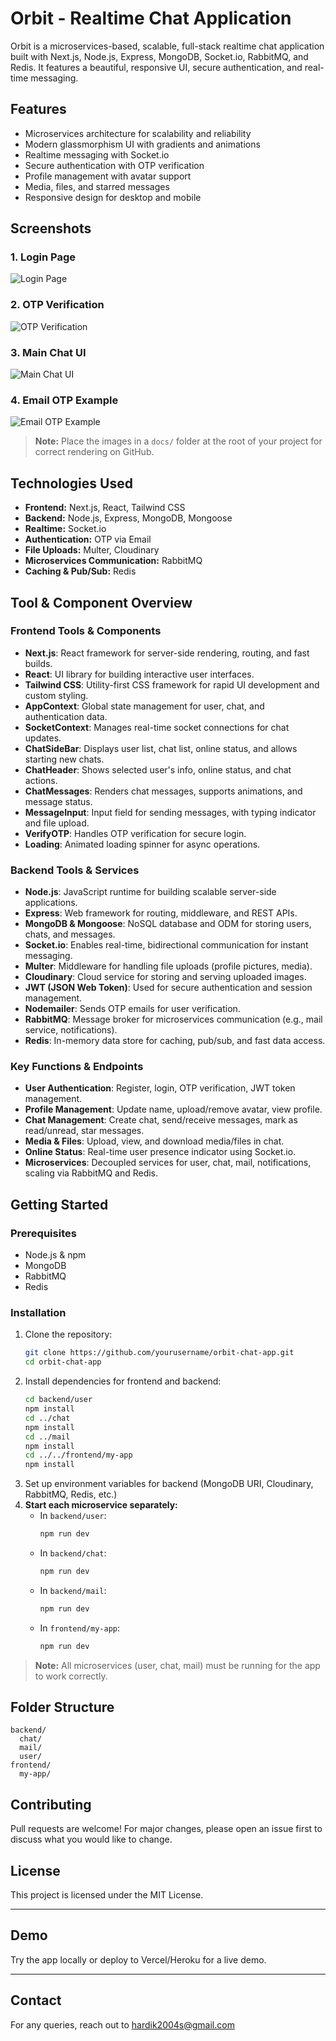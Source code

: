 # Orbit - Realtime Chat Application

Orbit is a microservices-based, scalable, full-stack realtime chat application built with Next.js, Node.js, Express, MongoDB, Socket.io, RabbitMQ, and Redis. It features a beautiful, responsive UI, secure authentication, and real-time messaging.

## Features

- Microservices architecture for scalability and reliability
- Modern glassmorphism UI with gradients and animations
- Realtime messaging with Socket.io
- Secure authentication with OTP verification
- Profile management with avatar support
- Media, files, and starred messages
- Responsive design for desktop and mobile

## Screenshots

### 1. Login Page

![Login Page](docs/login-screenshot.jpg)

### 2. OTP Verification

![OTP Verification](docs/otp-screenshot.jpg)

### 3. Main Chat UI

![Main Chat UI](docs/chat-screenshot.jpg)

### 4. Email OTP Example

![Email OTP Example](docs/email-otp-screenshot.jpg)

> **Note:** Place the images in a `docs/` folder at the root of your project for correct rendering on GitHub.

## Technologies Used

- **Frontend:** Next.js, React, Tailwind CSS
- **Backend:** Node.js, Express, MongoDB, Mongoose
- **Realtime:** Socket.io
- **Authentication:** OTP via Email
- **File Uploads:** Multer, Cloudinary
- **Microservices Communication:** RabbitMQ
- **Caching & Pub/Sub:** Redis

## Tool & Component Overview

### Frontend Tools & Components

- **Next.js**: React framework for server-side rendering, routing, and fast builds.
- **React**: UI library for building interactive user interfaces.
- **Tailwind CSS**: Utility-first CSS framework for rapid UI development and custom styling.
- **AppContext**: Global state management for user, chat, and authentication data.
- **SocketContext**: Manages real-time socket connections for chat updates.
- **ChatSideBar**: Displays user list, chat list, online status, and allows starting new chats.
- **ChatHeader**: Shows selected user's info, online status, and chat actions.
- **ChatMessages**: Renders chat messages, supports animations, and message status.
- **MessageInput**: Input field for sending messages, with typing indicator and file upload.
- **VerifyOTP**: Handles OTP verification for secure login.
- **Loading**: Animated loading spinner for async operations.

### Backend Tools & Services

- **Node.js**: JavaScript runtime for building scalable server-side applications.
- **Express**: Web framework for routing, middleware, and REST APIs.
- **MongoDB & Mongoose**: NoSQL database and ODM for storing users, chats, and messages.
- **Socket.io**: Enables real-time, bidirectional communication for instant messaging.
- **Multer**: Middleware for handling file uploads (profile pictures, media).
- **Cloudinary**: Cloud service for storing and serving uploaded images.
- **JWT (JSON Web Token)**: Used for secure authentication and session management.
- **Nodemailer**: Sends OTP emails for user verification.
- **RabbitMQ**: Message broker for microservices communication (e.g., mail service, notifications).
- **Redis**: In-memory data store for caching, pub/sub, and fast data access.

### Key Functions & Endpoints

- **User Authentication**: Register, login, OTP verification, JWT token management.
- **Profile Management**: Update name, upload/remove avatar, view profile.
- **Chat Management**: Create chat, send/receive messages, mark as read/unread, star messages.
- **Media & Files**: Upload, view, and download media/files in chat.
- **Online Status**: Real-time user presence indicator using Socket.io.
- **Microservices**: Decoupled services for user, chat, mail, notifications, scaling via RabbitMQ and Redis.

## Getting Started

### Prerequisites

- Node.js & npm
- MongoDB
- RabbitMQ
- Redis

### Installation

1. Clone the repository:
   ```bash
   git clone https://github.com/yourusername/orbit-chat-app.git
   cd orbit-chat-app
   ```
2. Install dependencies for frontend and backend:
   ```bash
   cd backend/user
   npm install
   cd ../chat
   npm install
   cd ../mail
   npm install
   cd ../../frontend/my-app
   npm install
   ```
3. Set up environment variables for backend (MongoDB URI, Cloudinary, RabbitMQ, Redis, etc.)
4. **Start each microservice separately:**
   - In `backend/user`:
     ```bash
     npm run dev
     ```
   - In `backend/chat`:
     ```bash
     npm run dev
     ```
   - In `backend/mail`:
     ```bash
     npm run dev
     ```
   - In `frontend/my-app`:
     ```bash
     npm run dev
     ```

> **Note:** All microservices (user, chat, mail) must be running for the app to work correctly.

## Folder Structure

```
backend/
  chat/
  mail/
  user/
frontend/
  my-app/
```

## Contributing

Pull requests are welcome! For major changes, please open an issue first to discuss what you would like to change.

## License

This project is licensed under the MIT License.

---

## Demo

Try the app locally or deploy to Vercel/Heroku for a live demo.

---

## Contact

For any queries, reach out to [hardik2004s@gmail.com](mailto:hardik2004s@gmail.com)

